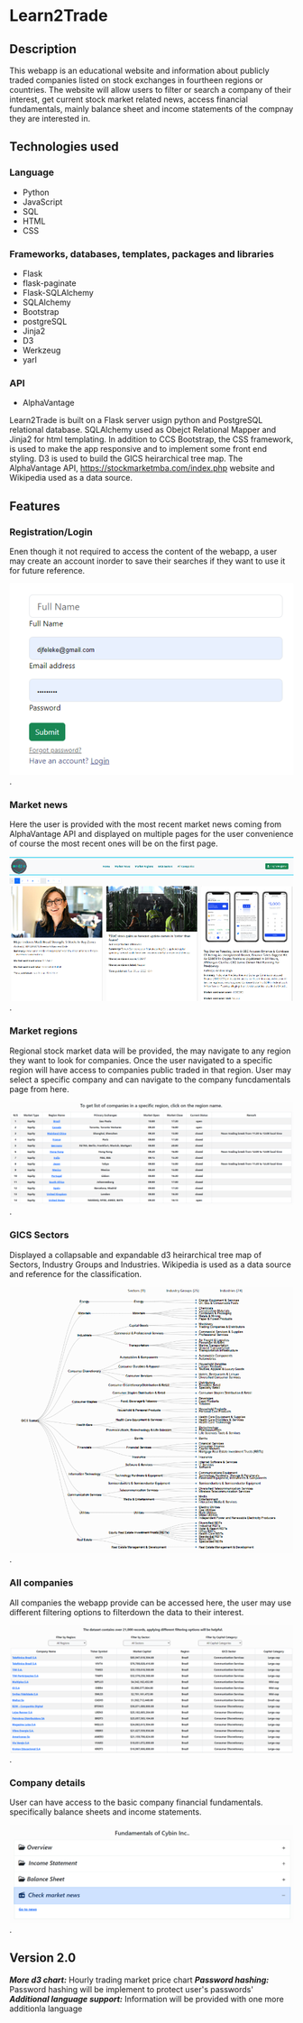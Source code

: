 # Learn2Trade

## Description

This webapp is an educational website and information about publicly traded companies listed on stock exchanges in fourtheen regions or countries.
The website will allow users to filter or search a company of their interest, get current stock market related news, access financial fundamentals, 
mainly balance sheet and income statements of the compnay they are interested in.

## Technologies used

### Language

- Python
- JavaScript
- SQL
- HTML
- CSS

### Frameworks, databases, templates, packages and libraries

- Flask
- flask-paginate
- Flask-SQLAlchemy
- SQLAlchemy
- Bootstrap
- postgreSQL
- Jinja2
- D3
- Werkzeug
- yarl

### API

- AlphaVantage

Learn2Trade is built on a Flask server usign python and PostgreSQL relational database. SQLAlchemy used as Obejct Relational Mapper and Jinja2 for html templating.
In addition to CCS Bootstrap, the CSS framework, is used to make the app responsive and to implement some front end styling. D3 is used to build the GICS heirarchical tree map.
The AlphaVantage API, https://stockmarketmba.com/index.php website and Wikipedia used as a data source.

## Features

### Registration/Login

Enen though it not required to access the content of the webapp, a user may create an account inorder to save their searches if they want to use it for future reference.  

![User may create a new account or login to their existing account](/static/image/screen-shots/Registration-Login%20page.png).

### Market news

Here the user is provided with the most recent market news coming from AlphaVantage API and displayed on multiple pages for the user convenience of course the most recent ones will be on the first page.

![User may create a new account or login to their existing account](/static/image/screen-shots/Market-news.png).

### Market regions

Regional stock market data will be provided, the may navigate to any region they want to look for companies. Once the user navigated to a specific region will have access to companies public traded
in that region. User may select a specific company and can navigate to the company funcdamentals page from here.

![User may create a new account or login to their existing account](/static/image/screen-shots/Market%20regions.png).

### GICS Sectors

Displayed a collapsable and expandable d3 heirarchical tree map of Sectors, Industry Groups and Industries. Wikipedia is used as a data source and reference for the classification.

![User may create a new account or login to their existing account](/static/image/screen-shots/GICS%20d3%20tree.png).

### All companies

All companies the webapp provide can be accessed here, the user may use different filtering options to filterdown the data to their interest.  

![User may create a new account or login to their existing account](/static/image/screen-shots/Companies%20page.png).

### Company details

User can have access to the basic company financial fundamentals. specifically balance sheets and income statements.

![User may create a new account or login to their existing account](/static/image/screen-shots/Company%20fundamentals.png). 

## Version 2.0

***More d3 chart:*** Hourly trading market price chart
***Password hashing:*** Password hashing will be implement to protect user's passwords'
***Additional language support:*** Information will be provided with one more additionla language 
